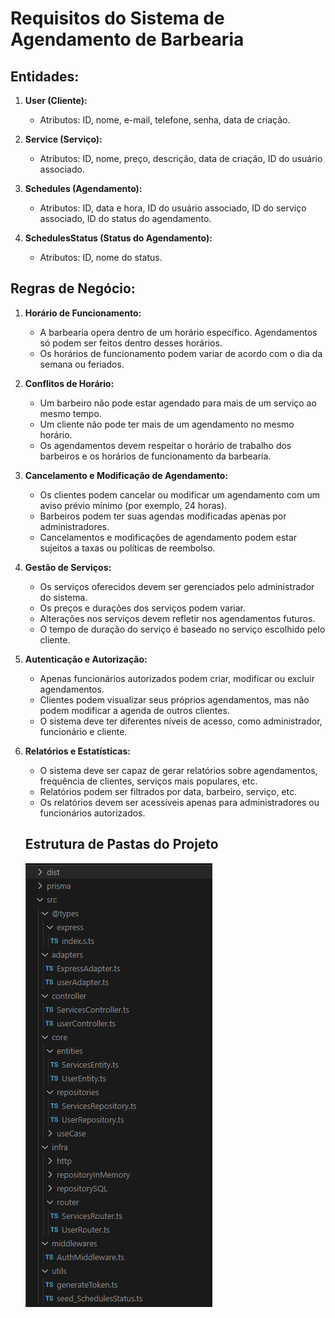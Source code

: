 # Requisitos do Sistema de Agendamento de Barbearia

## Entidades:

1. **User (Cliente):**
   - Atributos: ID, nome, e-mail, telefone, senha, data de criação.
  
2. **Service (Serviço):**
   - Atributos: ID, nome, preço, descrição, data de criação, ID do usuário associado.
  
3. **Schedules (Agendamento):**
   - Atributos: ID, data e hora, ID do usuário associado, ID do serviço associado, ID do status do agendamento.
  
4. **SchedulesStatus (Status do Agendamento):**
   - Atributos: ID, nome do status.

## Regras de Negócio:

1. **Horário de Funcionamento:**
   - A barbearia opera dentro de um horário específico. Agendamentos só podem ser feitos dentro desses horários.
   - Os horários de funcionamento podem variar de acordo com o dia da semana ou feriados.

2. **Conflitos de Horário:**
   - Um barbeiro não pode estar agendado para mais de um serviço ao mesmo tempo.
   - Um cliente não pode ter mais de um agendamento no mesmo horário.
   - Os agendamentos devem respeitar o horário de trabalho dos barbeiros e os horários de funcionamento da barbearia.

3. **Cancelamento e Modificação de Agendamento:**
   - Os clientes podem cancelar ou modificar um agendamento com um aviso prévio mínimo (por exemplo, 24 horas).
   - Barbeiros podem ter suas agendas modificadas apenas por administradores.
   - Cancelamentos e modificações de agendamento podem estar sujeitos a taxas ou políticas de reembolso.

4. **Gestão de Serviços:**
   - Os serviços oferecidos devem ser gerenciados pelo administrador do sistema.
   - Os preços e durações dos serviços podem variar.
   - Alterações nos serviços devem refletir nos agendamentos futuros.
   - O tempo de duração do serviço é baseado no serviço escolhido pelo cliente.

5. **Autenticação e Autorização:**
   - Apenas funcionários autorizados podem criar, modificar ou excluir agendamentos.
   - Clientes podem visualizar seus próprios agendamentos, mas não podem modificar a agenda de outros clientes.
   - O sistema deve ter diferentes níveis de acesso, como administrador, funcionário e cliente.

6. **Relatórios e Estatísticas:**
   - O sistema deve ser capaz de gerar relatórios sobre agendamentos, frequência de clientes, serviços mais populares, etc.
   - Relatórios podem ser filtrados por data, barbeiro, serviço, etc.
   - Os relatórios devem ser acessíveis apenas para administradores ou funcionários autorizados.


   ## Estrutura de Pastas do Projeto

   ![alt text](image.png)